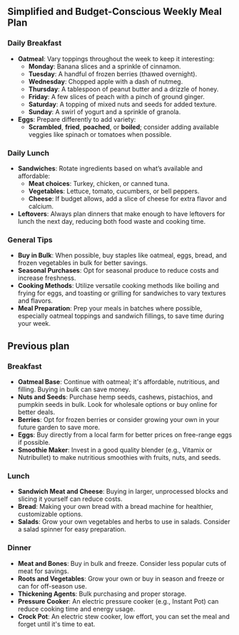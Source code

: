 ## Simplified and Budget-Conscious Weekly Meal Plan

### Daily Breakfast
- **Oatmeal**: Vary toppings throughout the week to keep it interesting:
  - **Monday**: Banana slices and a sprinkle of cinnamon.
  - **Tuesday**: A handful of frozen berries (thawed overnight).
  - **Wednesday**: Chopped apple with a dash of nutmeg.
  - **Thursday**: A tablespoon of peanut butter and a drizzle of honey.
  - **Friday**: A few slices of peach with a pinch of ground ginger.
  - **Saturday**: A topping of mixed nuts and seeds for added texture.
  - **Sunday**: A swirl of yogurt and a sprinkle of granola.
- **Eggs**: Prepare differently to add variety:
  - **Scrambled**, **fried**, **poached**, or **boiled**; consider adding available veggies like spinach or tomatoes when possible.

### Daily Lunch
- **Sandwiches**: Rotate ingredients based on what’s available and affordable:
  - **Meat choices**: Turkey, chicken, or canned tuna.
  - **Vegetables**: Lettuce, tomato, cucumbers, or bell peppers.
  - **Cheese**: If budget allows, add a slice of cheese for extra flavor and calcium.
- **Leftovers**: Always plan dinners that make enough to have leftovers for lunch the next day, reducing both food waste and cooking time.

### General Tips
- **Buy in Bulk**: When possible, buy staples like oatmeal, eggs, bread, and frozen vegetables in bulk for better savings.
- **Seasonal Purchases**: Opt for seasonal produce to reduce costs and increase freshness.
- **Cooking Methods**: Utilize versatile cooking methods like boiling and frying for eggs, and toasting or grilling for sandwiches to vary textures and flavors.
- **Meal Preparation**: Prep your meals in batches where possible, especially oatmeal toppings and sandwich fillings, to save time during your week.



## Previous plan

### Breakfast
- **Oatmeal Base**: Continue with oatmeal; it's affordable, nutritious, and filling. Buying in bulk can save money.
- **Nuts and Seeds**: Purchase hemp seeds, cashews, pistachios, and pumpkin seeds in bulk. Look for wholesale options or buy online for better deals.
- **Berries**: Opt for frozen berries or consider growing your own in your future garden to save more. 
- **Eggs**: Buy directly from a local farm for better prices on free-range eggs if possible.
- **Smoothie Maker**: Invest in a good quality blender (e.g., Vitamix or Nutribullet) to make nutritious smoothies with fruits, nuts, and seeds.

### Lunch
- **Sandwich Meat and Cheese**: Buying in larger, unprocessed blocks and slicing it yourself can reduce costs.
- **Bread**: Making your own bread with a bread machine for healthier, customizable options.
- **Salads**: Grow your own vegetables and herbs to use in salads. Consider a salad spinner for easy preparation.

### Dinner
- **Meat and Bones**: Buy in bulk and freeze. Consider less popular cuts of meat for savings.
- **Roots and Vegetables**: Grow your own or buy in season and freeze or can for off-season use.
- **Thickening Agents**: Bulk purchasing and proper storage.
- **Pressure Cooker**: An electric pressure cooker (e.g., Instant Pot) can reduce cooking time and energy usage.
- **Crock Pot**: An electric stew cooker, low effort, you can set the meal and forget until it's time to eat.

